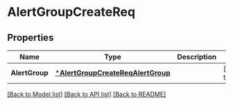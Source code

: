 # AlertGroupCreateReq

## Properties
Name | Type | Description | Notes
------------ | ------------- | ------------- | -------------
**AlertGroup** | [***AlertGroupCreateReqAlertGroup**](AlertGroupCreateReq_AlertGroup.md) |  | [default to null]

[[Back to Model list]](../README.md#documentation-for-models) [[Back to API list]](../README.md#documentation-for-api-endpoints) [[Back to README]](../README.md)


